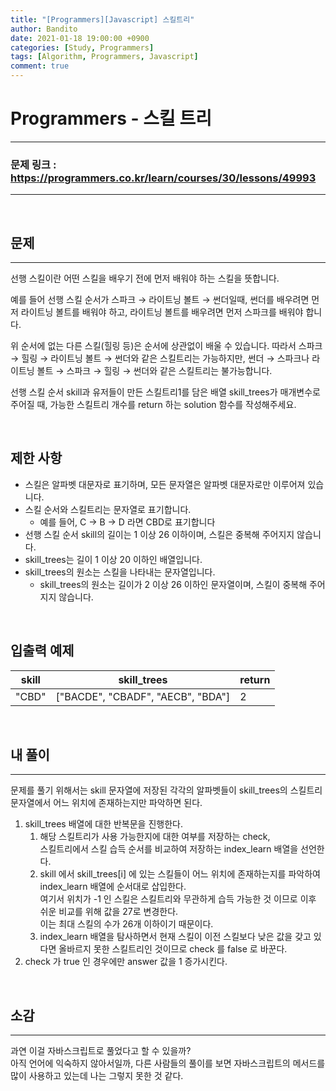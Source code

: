 ```yaml
---
title: "[Programmers][Javascript] 스킬트리"
author: Bandito
date: 2021-01-18 19:00:00 +0900
categories: [Study, Programmers]
tags: [Algorithm, Programmers, Javascript]
comment: true
---
```

 
# Programmers - 스킬 트리
***
### 문제 링크 : <https://programmers.co.kr/learn/courses/30/lessons/49993>

***

<br/>

## 문제
***
선행 스킬이란 어떤 스킬을 배우기 전에 먼저 배워야 하는 스킬을 뜻합니다.

예를 들어 선행 스킬 순서가 스파크 → 라이트닝 볼트 → 썬더일때, 썬더를 배우려면 먼저 라이트닝 볼트를 배워야 하고, 라이트닝 볼트를 배우려면 먼저 스파크를 배워야 합니다.

위 순서에 없는 다른 스킬(힐링 등)은 순서에 상관없이 배울 수 있습니다. 따라서 스파크 → 힐링 → 라이트닝 볼트 → 썬더와 같은 스킬트리는 가능하지만, 썬더 → 스파크나 라이트닝 볼트 → 스파크 → 힐링 → 썬더와 같은 스킬트리는 불가능합니다.

선행 스킬 순서 skill과 유저들이 만든 스킬트리1를 담은 배열 skill_trees가 매개변수로 주어질 때, 가능한 스킬트리 개수를 return 하는 solution 함수를 작성해주세요.


<br/>

## 제한 사항

+ 스킬은 알파벳 대문자로 표기하며, 모든 문자열은 알파벳 대문자로만 이루어져 있습니다.
+ 스킬 순서와 스킬트리는 문자열로 표기합니다.
    - 예를 들어, C → B → D 라면 CBD로 표기합니다
+ 선행 스킬 순서 skill의 길이는 1 이상 26 이하이며, 스킬은 중복해 주어지지 않습니다.
+ skill_trees는 길이 1 이상 20 이하인 배열입니다.
+ skill_trees의 원소는 스킬을 나타내는 문자열입니다.
    - skill_trees의 원소는 길이가 2 이상 26 이하인 문자열이며, 스킬이 중복해 주어지지 않습니다.


<br/>

## 입출력 예제

|skill|skill_trees|return|
|----|----|----|
|"CBD"|["BACDE", "CBADF", "AECB", "BDA"]|2|


<br/>

## 내 풀이
***

문제를 풀기 위해서는 skill 문자열에 저장된 각각의 알파벳들이 skill_trees의 스킬트리 문자열에서 어느 위치에 존재하는지만 파악하면 된다.

1. skill_trees 배열에 대한 반복문을 진행한다.
    1. 해당 스킬트리가 사용 가능한지에 대한 여부를 저장하는 check,   
    스킬트리에서 스킬 습득 순서를 비교하여 저장하는 index_learn 배열을 선언한다.
    2. skill 에서 skill_trees[i] 에 있는 스킬들이 어느 위치에 존재하는지를 파악하여 index_learn 배열에 순서대로 삽입한다.   
    여기서 위치가 -1 인 스킬은 스킬트리와 무관하게 습득 가능한 것 이므로 이후 쉬운 비교를 위해 값을 27로 변경한다.    
    이는 최대 스킬의 수가 26개 이하이기 때문이다.
    3. index_learn 배열을 탐사하면서 현재 스킬이 이전 스킬보다 낮은 값을 갖고 있다면 올바르지 못한 스킬트리인 것이므로 check 를 false 로 바꾼다.
2. check 가 true 인 경우에만 answer 값을 1 증가시킨다.


<script src="https://gist.github.com/Suppplier/a7b8637cc6a44fa23c51fddc7f5ef77e.js"></script>

<br/>

## 소감
***

과연 이걸 자바스크립트로 풀었다고 할 수 있을까?      
아직 언어에 익숙하지 않아서일까, 다른 사람들의 풀이를 보면 자바스크립트의 메서드를 많이 사용하고 있는데 나는 그렇지 못한 것 같다. 